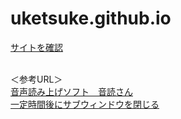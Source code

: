 # uketsuke.github.io
<a href="https://nagoya-reception.github.io/uketsuke.github.io/">サイトを確認</a><br><br>

＜参考URL＞<br>
<a href="https://ondoku3.com/ja/">音声読み上げソフト　音読さん</a><br>
<a href="https://www.tagindex.com/javascript/window/interval2.html">一定時間後にサブウィンドウを閉じる</a>
